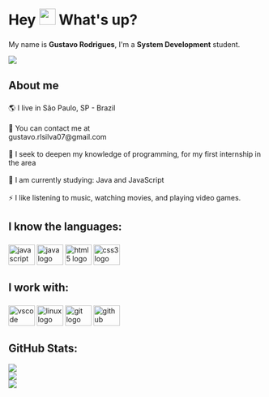 <h1 align="left">Hey <img src="https://em-content.zobj.net/source/noto-emoji-animations/344/waving-hand_light-skin-tone_1f44b-1f3fb_1f3fb.gif" height="32" width="32"> What's up?</h1>

###

<center><p align="left">My name is <b>Gustavo Rodrigues</b>, I'm a <b>System Development</b> student.</p></center>

[![](https://visitcount.itsvg.in/api?id=gustavorods&label=Profile%20Views&color=12&icon=7&pretty=true)](https://visitcount.itsvg.in)

###

<h2 align="left">About me</h2>

###

<p align="left">🌎 I live in São Paulo, SP - Brazil<br><br>📩 You can contact me at <br>gustavo.rlsilva07@gmail.com<br><br>🔭 I seek to deepen my knowledge of programming, for my first internship in the area<br><br>🌱 I am currently studying: Java and JavaScript<br><br>⚡ I like listening to music, watching movies, and playing video games.
</p>

###

<h2 align="left">I know the languages:</h2>

###

<div align="left">
  <img src="https://cdn.jsdelivr.net/gh/devicons/devicon/icons/javascript/javascript-original.svg" height="40" width="52" alt="javascript logo"  />
  <img src="https://cdn.jsdelivr.net/gh/devicons/devicon/icons/java/java-original.svg" height="40" width="52" alt="java logo"  />
  <img src="https://cdn.jsdelivr.net/gh/devicons/devicon/icons/html5/html5-original.svg" height="40" width="52" alt="html5 logo"  />
  <img src="https://cdn.jsdelivr.net/gh/devicons/devicon/icons/css3/css3-original.svg" height="40" width="52" alt="css3 logo"  />
</div>

###

<p align="left"></p>

###

<h2 align="left">I work with:</h2>

###

<div align="left">
  <img src="https://cdn.jsdelivr.net/gh/devicons/devicon/icons/vscode/vscode-original.svg" height="40" width="52" alt="vscode logo"  />
  <img src="https://cdn.jsdelivr.net/gh/devicons/devicon/icons/linux/linux-original.svg" height="40" width="52" alt="linux logo"  />
  <img src="https://cdn.jsdelivr.net/gh/devicons/devicon/icons/git/git-original.svg" height="40" width="52" alt="git logo"  />
  <img src="https://cdn.jsdelivr.net/gh/devicons/devicon/icons/github/github-original.svg" height="40" width="52" alt="github logo"  />
</div>


<h2 align="left">GitHub Stats:</h2>

![](https://github-readme-stats.vercel.app/api?username=gustavorods&theme=dark&hide_border=true&include_all_commits=false&count_private=false)<br/>
![](https://github-readme-streak-stats.herokuapp.com/?user=gustavorods&theme=dark&hide_border=true)<br/>
![](https://github-readme-stats.vercel.app/api/top-langs/?username=gustavorods&theme=dark&hide_border=true&include_all_commits=false&count_private=false&layout=compact)

<!-- Proudly created with GPRM ( https://gprm.itsvg.in ) -->
